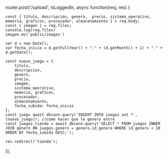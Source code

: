 router.post('/upload', isLoggedIn, async function(req, res) {

    const { titulo, descripcion, genero,  precio, sistema_operativo, memoria, graficos, procesador, almacenamiento } = req.body;
    const { imagen } = req.files;
    console.log(req.files)
    imagen.mv('public/images')

    var d = new Date();
    var fecha_inicio = d.getFullYear() + "-" + (d.getMonth() + 1) + "-" + d.getDate();
 
    const nuevo_juego = {
        titulo,
        descripcion,
        genero,
        precio,
        imagen,
        sistema_operativo,
        memoria, graficos,
        procesador, 
        almacenamiento,
        fecha_subida: fecha_inicio
    };
    const jueg= await dbconn.query('INSERT INTO juegos set ?', [nuevo_juego]); //como hacer que le genero entre
    const juegos_tienda = await dbconn.query('SELECT * FROM juegos INNER JOIN genero ON juegos.genero = genero.id_genero WHERE id_genero < 10 ORDER BY fecha_subida DESC;');
    
    res.redirect('tienda'); 
  });